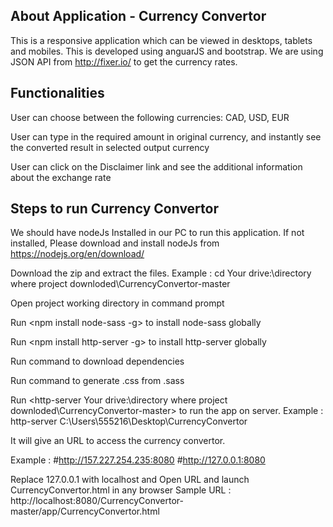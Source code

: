 ## About Application - Currency Convertor

This is a responsive application which can be viewed in desktops, tablets and mobiles. This is developed using anguarJS and bootstrap. We are using JSON API from http://fixer.io/ to get the currency rates.
    
## Functionalities
User can choose between the following currencies: CAD, USD, EUR

User can type in the required amount in original currency, and instantly see the converted result in selected output currency

User can click on the Disclaimer link and see the additional information about the exchange rate

## Steps to run Currency Convertor

We should have nodeJs Installed in our PC to run this application. If not installed, Please download and install nodeJs from https://nodejs.org/en/download/

Download the zip and extract the files. Example : cd Your drive:\directory where project downloded\CurrencyConvertor-master

Open project working directory in command prompt

Run <npm install node-sass -g> to install node-sass globally

Run <npm install http-server -g> to install http-server globally

Run <npm install> command to download dependencies

Run <npm run scss-compile> command to generate .css from .sass

Run <http-server Your drive:\directory where project downloded\CurrencyConvertor-master> to run the app on server.
Example : http-server C:\Users\555216\Desktop\CurrencyConvertor
    
It will give an URL to access the currency convertor.

Example :
#http://157.227.254.235:8080
#http://127.0.0.1:8080

Replace 127.0.0.1 with localhost and Open URL and launch CurrencyConvertor.html in any browser
Sample URL : http://localhost:8080/CurrencyConvertor-master/app/CurrencyConvertor.html
